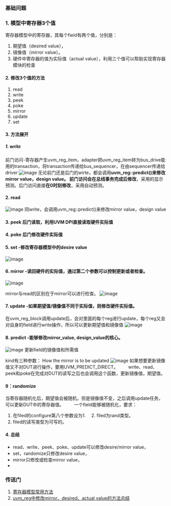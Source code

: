 ### 基础问题
### 1. 模型中寄存器3个值
   寄存器模型中的寄存器，其每个field有两个值，分别是：
   1. 期望值（desired value），
   2. 镜像值（mirror value）。
   3. 硬件中寄存器的值为实际值（actual value），利用三个值可以帮助实现寄存器模块的检查
#### 2. 修改3个值的方法
   1. read
   2. write
   3. peek
   4. poke
   5. mirror
   6. update
   7. set
#### 3. 方法展开
##### 1. write
前门访问-寄存器产生uvm_reg_item，adapter把uvm_reg_item转为bus_drive能用的transaction，将transaction传递给bus_sequencer，在由sequencer传递给driver
![image](https://github.com/bulaqi/IC-DV.github.io/assets/55919713/4a3501f8-aadd-42e4-b99c-0f91f6f3e701)
无论前门还是后门的wirte，都会调用**uvm_reg::predict()**来修改mirror value，design value。
前门访问会在**总线事务完成后修改**，采用的显示预测。后门访问直接**在0时刻修改**，采用自动预测。
#### 2. read
![image](https://github.com/bulaqi/IC-DV.github.io/assets/55919713/678d66ae-e099-4077-b941-b0c4b253a331)
 同write，会调用uvm_reg::predict()来修改mirror value，design value
#### 3. peek 后门读取，利用UVM DPI直接读取硬件实际值
#### 4. poke 后门修改硬件实际值
#### 5. set -修改寄存器模型中的desire value
![image](https://github.com/bulaqi/IC-DV.github.io/assets/55919713/6405aacc-3ebb-43d0-89a6-de049a88641e)

#### 6. mirror -读回硬件的实际值，通过第二个参数可以控制更新或者检查。
![image](https://github.com/bulaqi/IC-DV.github.io/assets/55919713/ff1769d6-2b7a-4cbc-a832-3166f9675e40)

mirror与read的区别在于mirror可以进行检查。
![image](https://github.com/bulaqi/IC-DV.github.io/assets/55919713/2290b724-cf15-4d3a-8fea-8b8748165b63)

#### 7. update -如果期望值/镜像值不同于实际值，则修改硬件实际值。
 在uvm_reg_block调用update后，会对里面的每个reg进行update，每个reg又会对自身的field进行write操作，所以可以更新期望值和镜像值
![image](https://github.com/bulaqi/IC-DV.github.io/assets/55919713/54471f70-2211-4ffe-8a55-88739685cc33)

#### 8. predict -能够修改mirror_value, design_value的核心。
![image](https://github.com/bulaqi/IC-DV.github.io/assets/55919713/4805c1ed-363a-4aa6-b81e-eea52f4e78c9)
 更新field的镜像值和所需值

kind有三种参数：
How the mirror is to be updated
![image](https://github.com/bulaqi/IC-DV.github.io/assets/55919713/077bb4e3-d5ca-4523-9cb1-9099b6607078)
如果想要更新镜像值又不对DUT进行操作，要用UVM_PREDICT_DIRECT。
　　write、read、peek和poke在完成对DUT的读写之后也会调用这个函数，更新镜像值，期望值。

#### 9：randomize
当寄存器随机化后，期望值会被随机，但是镜像值不变，之后调用update任务，可以更新DUT中的寄存器值。
　　一个field能够被随机化，要求：　　　　
  1. 在filed的configure第八个参数设为1.
　2. filed为rand类型。
  3. filed的读写类型为可写的。
#### 4. 总结
- read、write、peek、poke、update可以修改desire/mirror value，
- set，randomize只修改desire value，
- mirror只修改或检查mirror value，
- 
### 传送门
1. [寄存器模型常用方法](https://blog.csdn.net/qq_43445577/article/details/119701467)
2. [uvm_reg中修改mirror、desired、actual value的方法总结](https://blog.csdn.net/LSC0311/article/details/127338692)
